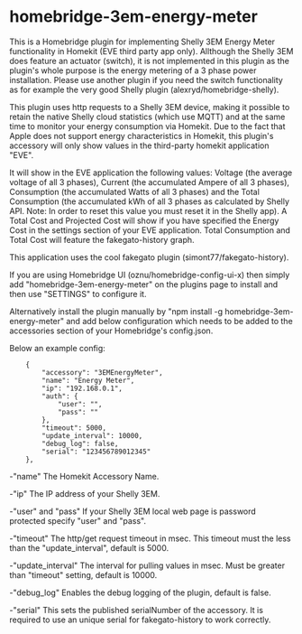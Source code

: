 # homebridge-3em-energy-meter
This is a Homebridge plugin for implementing Shelly 3EM Energy Meter functionality in Homekit (EVE third party app only).
Allthough the Shelly 3EM does feature an actuator (switch), it is not implemented in this plugin as the plugin's whole purpose is
the energy metering of a 3 phase power installation. Please use another plugin if you need the switch functionality as for example the
very good Shelly plugin (alexryd/homebridge-shelly).

This plugin uses http requests to a Shelly 3EM device, making it possible to retain the native Shelly cloud statistics (which use MQTT)
and at the same time to monitor your energy consumption via Homekit. Due to the fact that Apple does not support energy characteristics
in Homekit, this plugin's accessory will only show values in the third-party homekit application "EVE".

It will show in the EVE application the following values: Voltage (the average voltage of all 3 phases), Current (the accumulated Ampere of all 3 phases),
Consumption (the accumulated Watts of all 3 phases) and the Total Consumption (the accumulated kWh of all 3 phases as calculated by Shelly API.
Note: In order to reset this value you must reset it in the Shelly app). A Total Cost and Projected Cost will show if you have specified 
the Energy Cost in the settings section of your EVE application. Total Consumption and Total Cost will feature the fakegato-history graph.

This application uses the cool fakegato plugin (simont77/fakegato-history).

If you are using Homebridge UI (oznu/homebridge-config-ui-x) then simply add "homebridge-3em-energy-meter" on the plugins page to install
and then use "SETTINGS" to configure it. 

Alternatively install the plugin manually by "npm install -g homebridge-3em-energy-meter" and add below configuration which needs to be added
to the accessories section of your Homebridge's config.json.
        
Below an example config:

        {
            "accessory": "3EMEnergyMeter",
            "name": "Energy Meter",
            "ip": "192.168.0.1",
            "auth": {
                "user": "",
                "pass": ""
            },
            "timeout": 5000,
            "update_interval": 10000,
            "debug_log": false,
            "serial": "123456789012345"             
        },

-"name"              The Homekit Accessory Name.

-"ip"                The IP address of your Shelly 3EM.

-"user" and "pass"   If your Shelly 3EM local web page is password protected specify "user" and "pass".

-"timeout"           The http/get request timeout in msec. This timeout must the less than the "update_interval", default is 5000.

-"update_interval"   The interval for pulling values in msec. Must be greater than "timeout" setting, default is 10000.

-"debug_log"         Enables the debug logging of the plugin, default is false.

-"serial"            This sets the published serialNumber of the accessory. It is required to use an unique serial for fakegato-history to work correctly.



